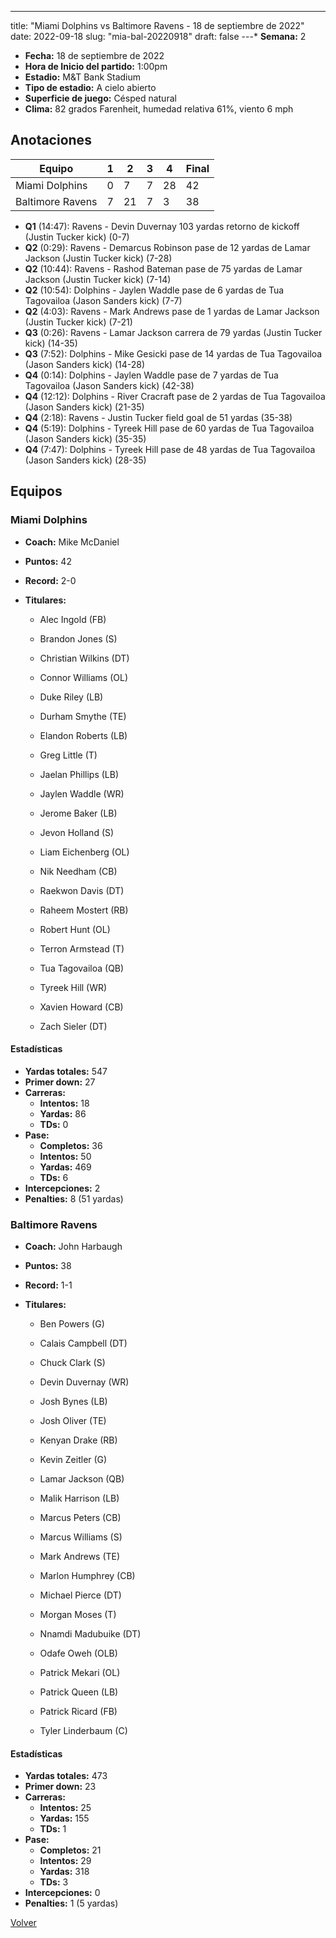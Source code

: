 ---
title: "Miami Dolphins vs Baltimore Ravens - 18 de septiembre de 2022"
date: 2022-09-18
slug: "mia-bal-20220918"
draft: false
---* **Semana:** 2
* **Fecha:** 18 de septiembre de 2022
* **Hora de Inicio del partido:** 1:00pm
* **Estadio:** M&T Bank Stadium
* **Tipo de estadio:** A cielo abierto
* **Superficie de juego:** Césped natural
* **Clima:** 82 grados Farenheit, humedad relativa 61%, viento 6 mph




## Anotaciones
| Equipo | 1 | 2 | 3 | 4 | Final |
|--------|---|---|---|---|-------|
| Miami Dolphins  | 0 | 7 | 7 | 28  | 42 |
| Baltimore Ravens  | 7 | 21 | 7 | 3  | 38 |
* **Q1** (14:47): Ravens - Devin Duvernay 103 yardas retorno de kickoff (Justin Tucker kick) (0-7)
* **Q2** (0:29): Ravens - Demarcus Robinson pase de 12 yardas de Lamar Jackson (Justin Tucker kick) (7-28)
* **Q2** (10:44): Ravens - Rashod Bateman pase de 75 yardas de Lamar Jackson (Justin Tucker kick) (7-14)
* **Q2** (10:54): Dolphins - Jaylen Waddle pase de 6 yardas de Tua Tagovailoa (Jason Sanders kick) (7-7)
* **Q2** (4:03): Ravens - Mark Andrews pase de 1 yardas de Lamar Jackson (Justin Tucker kick) (7-21)
* **Q3** (0:26): Ravens - Lamar Jackson carrera de 79 yardas (Justin Tucker kick) (14-35)
* **Q3** (7:52): Dolphins - Mike Gesicki pase de 14 yardas de Tua Tagovailoa (Jason Sanders kick) (14-28)
* **Q4** (0:14): Dolphins - Jaylen Waddle pase de 7 yardas de Tua Tagovailoa (Jason Sanders kick) (42-38)
* **Q4** (12:12): Dolphins - River Cracraft pase de 2 yardas de Tua Tagovailoa (Jason Sanders kick) (21-35)
* **Q4** (2:18): Ravens - Justin Tucker field goal de 51 yardas (35-38)
* **Q4** (5:19): Dolphins - Tyreek Hill pase de 60 yardas de Tua Tagovailoa (Jason Sanders kick) (35-35)
* **Q4** (7:47): Dolphins - Tyreek Hill pase de 48 yardas de Tua Tagovailoa (Jason Sanders kick) (28-35)


## Equipos


### Miami Dolphins
* **Coach:** Mike McDaniel
* **Puntos:** 42
* **Record:** 2-0
* **Titulares:** 

  * Alec Ingold (FB) 

  * Brandon Jones (S) 

  * Christian Wilkins (DT) 

  * Connor Williams (OL) 

  * Duke Riley (LB) 

  * Durham Smythe (TE) 

  * Elandon Roberts (LB) 

  * Greg Little (T) 

  * Jaelan Phillips (LB) 

  * Jaylen Waddle (WR) 

  * Jerome Baker (LB) 

  * Jevon Holland (S) 

  * Liam Eichenberg (OL) 

  * Nik Needham (CB) 

  * Raekwon Davis (DT) 

  * Raheem Mostert (RB) 

  * Robert Hunt (OL) 

  * Terron Armstead (T) 

  * Tua Tagovailoa (QB) 

  * Tyreek Hill (WR) 

  * Xavien Howard (CB) 

  * Zach Sieler (DT) 

#### Estadísticas
* **Yardas totales:** 547
* **Primer down:** 27
* **Carreras:**
  * **Intentos:** 18
  * **Yardas:** 86
  * **TDs:** 0
* **Pase:**
  * **Completos:** 36
  * **Intentos:** 50
  * **Yardas:** 469
  * **TDs:** 6
* **Intercepciones:** 2
* **Penalties:** 8 (51 yardas)

### Baltimore Ravens
* **Coach:** John Harbaugh
* **Puntos:** 38
* **Record:** 1-1
* **Titulares:** 

  * Ben Powers (G) 

  * Calais Campbell (DT) 

  * Chuck Clark (S) 

  * Devin Duvernay (WR) 

  * Josh Bynes (LB) 

  * Josh Oliver (TE) 

  * Kenyan Drake (RB) 

  * Kevin Zeitler (G) 

  * Lamar Jackson (QB) 

  * Malik Harrison (LB) 

  * Marcus Peters (CB) 

  * Marcus Williams (S) 

  * Mark Andrews (TE) 

  * Marlon Humphrey (CB) 

  * Michael Pierce (DT) 

  * Morgan Moses (T) 

  * Nnamdi Madubuike (DT) 

  * Odafe Oweh (OLB) 

  * Patrick Mekari (OL) 

  * Patrick Queen (LB) 

  * Patrick Ricard (FB) 

  * Tyler Linderbaum (C) 

#### Estadísticas
* **Yardas totales:** 473
* **Primer down:** 23
* **Carreras:**
  * **Intentos:** 25
  * **Yardas:** 155
  * **TDs:** 1
* **Pase:**
  * **Completos:** 21
  * **Intentos:** 29
  * **Yardas:** 318
  * **TDs:** 3
* **Intercepciones:** 0
* **Penalties:** 1 (5 yardas)


[Volver](/historia/2022)
